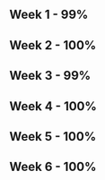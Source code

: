 ## Week 1 - 99%
## Week 2 - 100%
## Week 3 - 99%
## Week 4 - 100%
## Week 5 - 100%
## Week 6 - 100%
